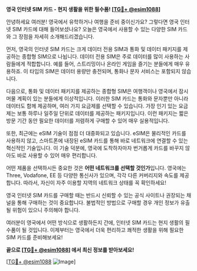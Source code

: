 **영국 인터넷 SIM 카드 - 현지 생활을 위한 필수품! [[TG💪+ @esim1088](https://t.me/s/esim1088)]**

안녕하세요 여러분! 영국에서 유학하거나 여행을 준비 중이신가요? 그렇다면 영국 인터넷 SIM 카드에 대해 들어보셨나요? 오늘은 영국에서 사용할 수 있는 다양한 SIM 카드와 그 장점을 자세히 소개해드리겠습니다.

먼저, 영국의 인터넷 SIM 카드는 크게 데이터 전용 SIM과 통화 및 데이터 패키지를 제공하는 종합형 SIM으로 나뉩니다. 데이터 전용 SIM은 주로 데이터를 많이 사용하는 사람들에게 적합합니다. 예를 들어, 스트리밍이나 온라인 게임을 즐기는 분들에게 매우 유용하죠. 이 타입의 SIM은 데이터 용량만 충전되며, 통화나 문자 서비스는 포함되지 않습니다.

다음으로, 통화 및 데이터 패키지를 제공하는 종합형 SIM은 여행객이나 영국에서 잠시 머물 계획이 있는 분들에게 이상적입니다. 이러한 SIM 카드는 통화와 문자뿐만 아니라 데이터도 함께 제공하며, 여러 가지 요금제를 선택할 수 있습니다. 가장 인기 있는 요금제는 보통 하루나 일주일 단위로 데이터를 제공하는 패키지입니다. 이런 패키지는 짧은 방문 기간 동안 필요한 데이터를 저렴하게 구매할 수 있어 매우 실용적입니다.

또한, 최근에는 eSIM 기술이 점점 더 대중화되고 있습니다. eSIM은 물리적인 카드를 사용하지 않고, 스마트폰에 내장된 eSIM 카드를 통해 바로 네트워크에 연결할 수 있는 혁신적인 기술입니다. 이 기술 덕분에, 영국에 도착하자마자 번거롭게 카드를 바꾸지 않아도 바로 사용할 수 있어 매우 편리합니다.

어떤 제품을 선택하시든 중요한 것은 **어떤 네트워크를 선택할 것인가**입니다. 영국에는 Three, Vodafone, EE 등 다양한 통신사가 있으며, 각각 다른 커버리지와 속도를 제공합니다. 따라서, 자신이 자주 이용할 지역의 네트워크 상태를 꼭 확인하세요!

영국 인터넷 SIM 카드를 구매할 때는 반드시 신뢰할 수 있는 공식 사이트나 권장되는 채널을 통해 구매하는 것이 중요합니다. 불법적인 방법으로 구매할 경우 개인 정보가 유출될 위험이 있으니 주의해야 합니다.

여러분이 영국에서 어떤 방식으로 생활하든지 간에, 인터넷 SIM 카드는 현지 생활의 필수품이 될 것입니다. 이제부터는 영국에서 더욱 편리하고 쾌적한 생활을 위해 필요한 SIM 카드를 준비해보세요!

**끝으로 [[TG💪+ @esim1088](https://t.me/s/esim1088)] 에서 최신 정보를 받아보세요!** 

[[TG💪+ @esim1088](https://t.me/s/esim1088) ![Image](https://i.postimg.cc/Y0z9fWf4/image.png)]
